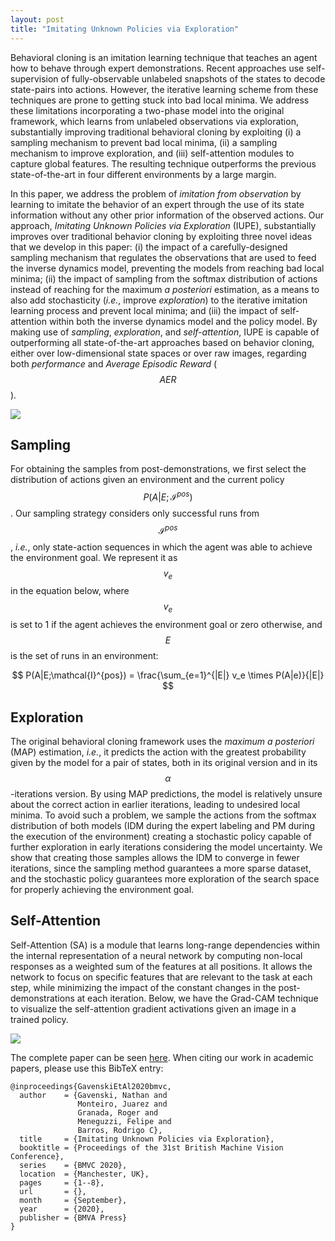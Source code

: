 ```yaml
---
layout: post
title: "Imitating Unknown Policies via Exploration"
---
```


Behavioral cloning is an imitation learning technique that teaches an agent how to behave through expert demonstrations. Recent approaches use self-supervision of fully-observable unlabeled snapshots of the states to decode state-pairs into actions. However, the iterative learning scheme from these techniques are prone to getting stuck into bad local minima. We address these limitations incorporating a two-phase model into the original framework, which learns from unlabeled observations via exploration, substantially improving traditional behavioral cloning by exploiting (i) a sampling mechanism to prevent bad local minima, (ii) a sampling mechanism to improve exploration, and (iii) self-attention modules to capture global features. The resulting technique outperforms the previous state-of-the-art in four different environments by a large margin. 

In this paper, we address the problem of *imitation from observation* by learning to imitate the behavior of an expert through the use of its state information without any other prior information of the observed actions. Our approach, *Imitating Unknown Policies via Exploration* (IUPE), substantially improves over traditional behavior cloning by exploiting three novel ideas that we develop in this paper: (i) the impact of a carefully-designed sampling mechanism that regulates the observations that are used to feed the inverse dynamics model, preventing the models from reaching bad local minima; (ii) the impact of sampling from the softmax distribution of actions instead of reaching for the maximum *a posteriori* estimation, as a means to also add stochasticity (*i.e.*, improve *exploration*) to the iterative imitation learning process and prevent local minima; and (iii) the impact of self-attention within both the inverse dynamics model and the policy model. By making use of *sampling*, *exploration*, and *self-attention*, IUPE is capable of outperforming all state-of-the-art approaches based on behavior cloning, either over low-dimensional state spaces or over raw images, regarding both *performance* and *Average Episodic Reward* ($$AER$$).

<img src="https://raw.githubusercontent.com/rogergranada/rogergranada.github.io/master/images/pipeline_abco.svg"/>

## Sampling

For obtaining the samples from post-demonstrations, we first select the distribution of actions given an environment and the current policy $$P(A|E;\mathcal{I}^{pos})$$.
Our sampling strategy considers only successful runs from $$\mathcal{I}^{pos}$$, *i.e.*, only state-action sequences in which the agent was able to achieve the environment goal.
We represent it as $$v_e$$ in the equation below, where $$v_e$$ is set to 1 if the agent achieves the environment goal or zero otherwise, and $$E$$ is the set of runs in an environment:

$$
P(A|E;\mathcal{I}^{pos}) = \frac{\sum_{e=1}^{|E|} v_e \times  P(A|e)}{|E|}
$$

## Exploration

The original behavioral cloning framework uses the *maximum a posteriori* (MAP) estimation, *i.e.*, it predicts the action with the greatest probability given by the model for a pair of states, both in its original version and in its $$\alpha$$-iterations version. By using MAP predictions, the model is relatively unsure about the correct action in earlier iterations, leading to undesired local minima. To avoid such a problem, we sample the actions from the softmax distribution of both models (IDM during the expert labeling and PM during the execution of the environment) creating a stochastic policy capable of further exploration in early iterations considering the model uncertainty. We show that creating those samples allows the IDM to converge in fewer iterations, since the sampling method guarantees a more sparse dataset, and the stochastic policy guarantees more exploration of the search space for properly achieving the environment goal.

## Self-Attention

Self-Attention (SA) is a module that learns long-range dependencies within the internal representation of a neural network by computing non-local responses as a weighted sum of the features at all positions. It allows the network to focus on specific features that are relevant to the task at each step, while minimizing the impact of the constant changes in the post-demonstrations at each iteration. Below, we have the Grad-CAM technique to visualize the self-attention gradient activations given an image in a trained policy.

<img src="https://raw.githubusercontent.com/rogergranada/rogergranada.github.io/master/images/attention.svg"/>

The complete paper can be seen [here](). When citing our work in academic papers, please use this BibTeX entry:

```
@inproceedings{GavenskiEtAl2020bmvc,
  author    = {Gavenski, Nathan and
               Monteiro, Juarez and 
               Granada, Roger and 
               Meneguzzi, Felipe and 
               Barros, Rodrigo C},
  title     = {Imitating Unknown Policies via Exploration},
  booktitle = {Proceedings of the 31st British Machine Vision Conference},
  series    = {BMVC 2020},
  location  = {Manchester, UK},
  pages     = {1--8},
  url       = {},
  month     = {September},
  year      = {2020},
  publisher = {BMVA Press}
}
```




